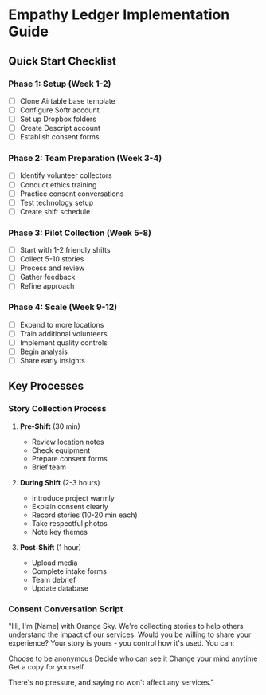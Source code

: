 # Empathy Ledger Implementation Guide

## Quick Start Checklist

### Phase 1: Setup (Week 1-2)
- [ ] Clone Airtable base template
- [ ] Configure Softr account
- [ ] Set up Dropbox folders
- [ ] Create Descript account
- [ ] Establish consent forms

### Phase 2: Team Preparation (Week 3-4)
- [ ] Identify volunteer collectors
- [ ] Conduct ethics training
- [ ] Practice consent conversations
- [ ] Test technology setup
- [ ] Create shift schedule

### Phase 3: Pilot Collection (Week 5-8)
- [ ] Start with 1-2 friendly shifts
- [ ] Collect 5-10 stories
- [ ] Process and review
- [ ] Gather feedback
- [ ] Refine approach

### Phase 4: Scale (Week 9-12)
- [ ] Expand to more locations
- [ ] Train additional volunteers
- [ ] Implement quality controls
- [ ] Begin analysis
- [ ] Share early insights

## Key Processes

### Story Collection Process
1. **Pre-Shift** (30 min)
   - Review location notes
   - Check equipment
   - Prepare consent forms
   - Brief team

2. **During Shift** (2-3 hours)
   - Introduce project warmly
   - Explain consent clearly
   - Record stories (10-20 min each)
   - Take respectful photos
   - Note key themes

3. **Post-Shift** (1 hour)
   - Upload media
   - Complete intake forms
   - Team debrief
   - Update database

### Consent Conversation Script
"Hi, I'm [Name] with Orange Sky. We're collecting stories to
help others understand the impact of our services. Would you
be willing to share your experience?
Your story is yours - you control how it's used. You can:

Choose to be anonymous
Decide who can see it
Change your mind anytime
Get a copy for yourself

There's no pressure, and saying no won't affect any services."